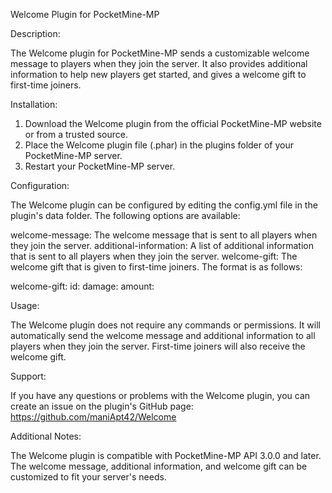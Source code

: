 Welcome Plugin for PocketMine-MP

Description:

The Welcome plugin for PocketMine-MP sends a customizable welcome message to players when they join the server. It also provides additional information to help new players get started, and gives a welcome gift to first-time joiners.

Installation:

1. Download the Welcome plugin from the official PocketMine-MP website or from a trusted source.
2. Place the Welcome plugin file (.phar) in the plugins folder of your PocketMine-MP server.
3. Restart your PocketMine-MP server.

Configuration:

The Welcome plugin can be configured by editing the config.yml file in the plugin's data folder. The following options are available:

welcome-message: The welcome message that is sent to all players when they join the server.
additional-information: A list of additional information that is sent to all players when they join the server.
welcome-gift: The welcome gift that is given to first-time joiners. The format is as follows:

welcome-gift:
  id: <item id>
  damage: <item damage value>
  amount: <item amount>


Usage:

The Welcome plugin does not require any commands or permissions. It will automatically send the welcome message and additional information to all players when they join the server. First-time joiners will also receive the welcome gift.

Support:

If you have any questions or problems with the Welcome plugin, you can create an issue on the plugin's GitHub page: https://github.com/maniApt42/Welcome

Additional Notes:

The Welcome plugin is compatible with PocketMine-MP API 3.0.0 and later.
The welcome message, additional information, and welcome gift can be customized to fit your server's needs.
